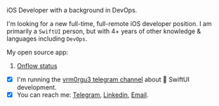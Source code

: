 iOS Developer with a background in DevOps.

I'm looking for a new full-time, full-remote iOS developer position.
I am primarily a `SwiftUI` person, but with 4+ years of other knowledge & languages including `DevOps`.

My open source app:

1. [Onflow status](https://github.com/wmorgue/AppleSystemStatus)


- [x] I'm running the [vrm0rgu3 telegram channel](https://t.me/vrm0rgu3) about  SwiftUI development.
- [x] You can reach me: [Telegram](https://t.me/maybequantum), [Linkedin](https://www.linkedin.com/in/nikita-rossik-479120238/), [Email](maybequantumbit@icloud.com).

<!--
**wmorgue/wmorgue** is a ✨ _special_ ✨ repository because its `README.md` (this file) appears on your GitHub profile.
-->
